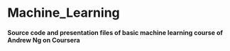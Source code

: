# Machine_Learning
#### Source code and presentation files of basic machine learning course of Andrew Ng on Coursera
